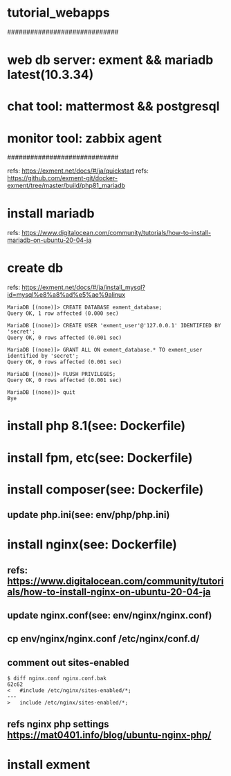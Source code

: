 # tutorial_webapps

#############################
# web db server: exment && mariadb latest(10.3.34)
# chat tool: mattermost && postgresql
# monitor tool: zabbix agent
#############################


refs: https://exment.net/docs/#/ja/quickstart
refs: https://github.com/exment-git/docker-exment/tree/master/build/php81_mariadb

# install mariadb
refs: https://www.digitalocean.com/community/tutorials/how-to-install-mariadb-on-ubuntu-20-04-ja

# create db
refs: https://exment.net/docs/#/ja/install_mysql?id=mysql%e8%a8%ad%e5%ae%9alinux

```
MariaDB [(none)]> CREATE DATABASE exment_database;
Query OK, 1 row affected (0.000 sec)

MariaDB [(none)]> CREATE USER 'exment_user'@'127.0.0.1' IDENTIFIED BY 'secret';
Query OK, 0 rows affected (0.001 sec)

MariaDB [(none)]> GRANT ALL ON exment_database.* TO exment_user identified by 'secret';
Query OK, 0 rows affected (0.001 sec)

MariaDB [(none)]> FLUSH PRIVILEGES;
Query OK, 0 rows affected (0.001 sec)

MariaDB [(none)]> quit
Bye
```



# install php 8.1(see: Dockerfile)
# install fpm, etc(see: Dockerfile)
# install composer(see: Dockerfile)
## update php.ini(see: env/php/php.ini)

# install nginx(see: Dockerfile)
## refs: https://www.digitalocean.com/community/tutorials/how-to-install-nginx-on-ubuntu-20-04-ja

## update nginx.conf(see: env/nginx/nginx.conf)
## cp env/nginx/nginx.conf /etc/nginx/conf.d/
## comment out sites-enabled
```
$ diff nginx.conf nginx.conf.bak 
62c62
< 	#include /etc/nginx/sites-enabled/*;
---
> 	include /etc/nginx/sites-enabled/*;
```

## refs nginx php settings https://mat0401.info/blog/ubuntu-nginx-php/

# install exment
